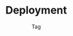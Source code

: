 ---
title: Deployment
subtitle: Tag
layout: "layouts/notes/notes-tag.njk"
eleventyComputed:
  tag: deployment
---